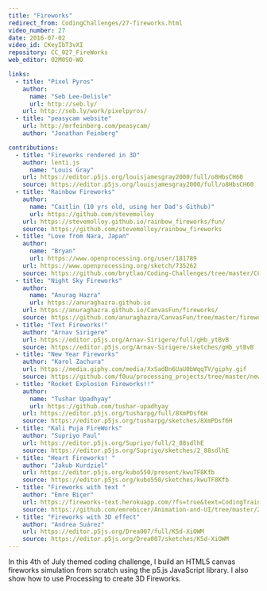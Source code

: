 ```yaml
---
title: "Fireworks"
redirect_from: CodingChallenges/27-fireworks.html
video_number: 27
date: 2016-07-02
video_id: CKeyIbT3vXI
repository: CC_027_FireWorks
web_editor: O2M0SO-WO

links:
  - title: "Pixel Pyros"
    author:
      name: "Seb Lee-Delisle"
      url: http://seb.ly/
    url: http://seb.ly/work/pixelpyros/
  - title: "peasycam website"
    url: http://mrfeinberg.com/peasycam/
    author: "Jonathan Feinberg"

contributions:
  - title: "Fireworks rendered in 3D"
    author: lenti.js
      name: "Louis Gray"
    url: https://editor.p5js.org/louisjamesgray2000/full/o8HbsCH60
    source: https://editor.p5js.org/louisjamesgray2000/full/o8HbsCH60
  - title: "Rainbow Fireworks"
    author:
      name: "Caitlin (10 yrs old, using her Dad's Github)"
      url: https://github.com/stevemolloy
    url: https://stevemolloy.github.io/rainbow_fireworks/fun/
    source: https://github.com/stevemolloy/rainbow_fireworks
  - title: "Love from Nara, Japan"
    author:
      name: "Bryan"
      url: https://www.openprocessing.org/user/181789
    url: https://www.openprocessing.org/sketch/735262
    source: https://github.com/brytlao/Coding-Challenges/tree/master/CC027_Fireworks
  - title: "Night Sky Fireworks"
    author:
      name: "Anurag Hazra"
      url: https://anuraghazra.github.io
    url: https://anuraghazra.github.io/CanvasFun/fireworks/
    source: https://github.com/anuraghazra/CanvasFun/tree/master/fireworks
  - title: "Text Fireworks!"
    author: "Arnav Sirigere"
    url: https://editor.p5js.org/Arnav-Sirigere/full/gHb_ytBvB
    source: https://editor.p5js.org/Arnav-Sirigere/sketches/gHb_ytBvB
  - title: "New Year Fireworks"
    author: "Karol Zachura"
    url: https://media.giphy.com/media/XxSadBn6UaU0bWqqTV/giphy.gif
    source: https://github.com/f0uu/processing_projects/tree/master/new_year_fireworks
  - title: "Rocket Explosion Fireworks!!"
    author:
      name: "Tushar Upadhyay"
      url: https://github.com/tushar-upadhyay
    url: https://editor.p5js.org/tusharpg/full/8XmPDsf6H
    source: https://editor.p5js.org/tusharpg/sketches/8XmPDsf6H
  - title: "Kali Puja FireWorks"
    author: "Supriyo Paul"
    url: https://editor.p5js.org/Supriyo/full/2_88sdlhE
    source: https://editor.p5js.org/Supriyo/sketches/2_88sdlhE
  - title: "Heart Fireworks! "
    author: "Jakub Kurdziel"
    url: https://editor.p5js.org/kubo550/present/kwuTF8Kfb
    source: https://editor.p5js.org/kubo550/sketches/kwuTF8Kfb
  - title: "Fireworks with text "
    author: "Emre Biçer"
    url: https://fireworks-text.herokuapp.com/?fs=true&text=CodingTrain%3C3
    source: https://github.com/emrebicer/Animation-and-UI/tree/master/2-fireworks%20animation%20with%20text
  - title: "Fireworks with 3D effect"
    author: "Andrea Suárez"
    url: https://editor.p5js.org/Drea007/full/K5d-XiOWM
    source: https://editor.p5js.org/Drea007/sketches/K5d-XiOWM
---
```


In this 4th of July themed coding challenge, I build an HTML5 canvas fireworks simulation from scratch using the p5.js JavaScript library. I also show how to use Processing to create 3D Fireworks.
